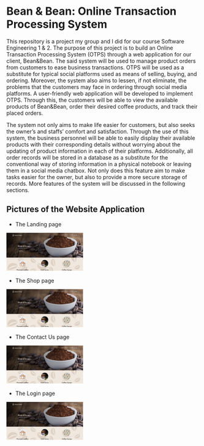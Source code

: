 # Bean & Bean: Online Transaction Processing System
This repository is a project my group and I did for our course Software Engineering 1 & 2. The purpose of this project is to build an Online Transaction Processing System (OTPS) through a web application for our client, Bean&Bean. The said system will be used to manage product orders from customers to ease business transactions. OTPS will be used as a substitute for typical social platforms used as means of selling, buying, and ordering. Moreover, the system also aims to lessen, if not eliminate, the problems that the customers may face in ordering through social media platforms. A user-friendly web application will be developed to implement OTPS. Through this, the customers will be able to view the available products of Bean&Bean, order their desired coffee products, and track their placed orders. 

The system not only aims to make life easier for customers, but also seeks the owner’s and staffs’ comfort and satisfaction. Through the use of this system, the business personnel will be able to easily display their available products with their corresponding details without worrying about the updating of product information in each of their platforms. Additionally, all order records will be stored in a database as a substitute for the conventional way of storing information in a physical notebook or leaving them in a social media chatbox. Not only does this feature aim to make tasks easier for the owner, but also to provide a more secure storage of records. More features of the system will be discussed in the following sections.

## Pictures of the Website Application
*  The Landing page
<img src="BeanAndBean_Images/Landing_Page.png" width="200" title="Landing Page">

*  The Shop page
<img src="BeanAndBean_Images/Landing_Page.png" width="200" title="Shop Page">

*  The Contact Us page
<img src="BeanAndBean_Images/Landing_Page.png" width="200" title="Contact Us Page">

*  The Login page
<img src="BeanAndBean_Images/Landing_Page.png" width="200" title="Login Page">
